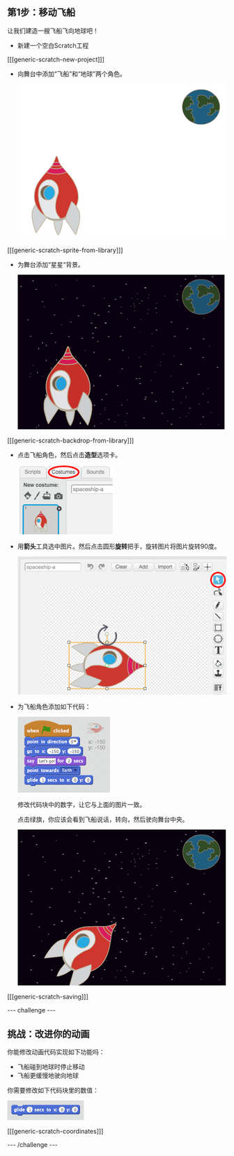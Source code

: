 ## 第1步：移动飞船

让我们建造一艘飞船飞向地球吧！

+ 新建一个空白Scratch工程

[[[generic-scratch-new-project]]]

+ 向舞台中添加“飞船”和“地球”两个角色。
    
    ![飞船和地球角色](images/space-sprites.png)

[[[generic-scratch-sprite-from-library]]]

+ 为舞台添加“星星“背景。
    
    ![太空背景](images/space-backdrop.png)

[[[generic-scratch-backdrop-from-library]]]

+ 点击飞船角色，然后点击**造型**选项卡。
    
    ![角色造型](images/space-costume.png)

+ 用**箭头**工具选中图片。然后点击圆形**旋转**把手，旋转图片将图片旋转90度。
    
    ![旋转造型](images/space-rotate.png)

+ 为飞船角色添加如下代码：
    
    ![飞船代码](images/space-animate.png)
    
    修改代码块中的数字，让它与上面的图片一致。
    
    点击绿旗，你应该会看到飞船说话，转向，然后驶向舞台中央。
    
    ![测试飞船动画](images/space-animate-stage.png)

[[[generic-scratch-saving]]]

\--- challenge \---

## 挑战：改进你的动画

你能修改动画代码实现如下功能吗：

+ 飞船碰到地球时停止移动
+ 飞船更缓慢地驶向地球

你需要修改如下代码块里的数值：

![滑行代码](images/space-glide.png)

[[[generic-scratch-coordinates]]]

\--- /challenge \---